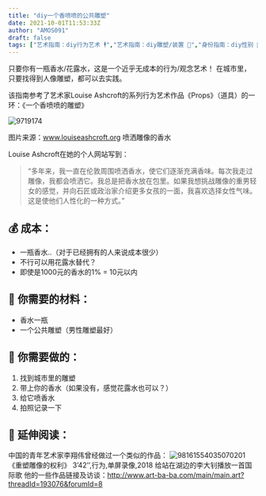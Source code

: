 ```yaml
---
title: "diy一个香喷喷的公共雕塑"
date: 2021-10-01T11:53:33Z
author: "AMOS091"
draft: false
tags: ["艺术指南：diy行为艺术 🕴","艺术指南：diy雕塑/装置 🗿","身份指南：diy性别 🧑‍🦲","经济指南：diy一个超低成本的创作","身份指南：diy物我","感官指南：diy一种味道 👃","SDGs指南：diy性别平等"]
---
```


只要你有一瓶香水/花露水，这是一个近乎无成本的行为/观念艺术！ 在城市里，只要找得到人像雕塑，都可以去实践。

该指南参考了艺术家Louise Ashcroft的系列行为艺术作品《Props》（道具）的一环：《一个香喷喷的雕塑》

![9719174](https://user-images.githubusercontent.com/91636953/135614493-945160c5-10aa-46cf-a4db-0e154d8b62f9.jpg)

图片来源：www.louiseashcroft.org 喷洒雕像的香水

Louise Ashcroft在她的个人网站写到：
> “多年来，我一直在伦敦周围喷洒香水，使它们逐渐充满香味。每次我走过雕像，我都会喷洒它。我总是把香水放在包里。如果我想挑战雕像的重男轻女的感觉，并向石匠或政治家介绍更多女孩的一面，我喜欢选择女性气味。这是使他们人性化的一种方式。”

## 💰 成本：
- 一瓶香水..（对于已经拥有的人来说成本很少） 
- 不行可以用花露水替代？  
- 即使是1000元的香水的1% = 10元以内

## 🔧 你需要的材料：
- 香水一瓶
- 一个公共雕塑（男性雕塑最好）

## 🔫 你需要做的：
1. 找到城市里的雕塑
2. 带上你的香水（如果没有，感觉花露水也可以？）
3. 给它喷香水
4. 拍照记录一下

## 👀 延伸阅读：
中国的青年艺术家李翔伟曾经做过一个类似的作品：
![98161554035070201](https://user-images.githubusercontent.com/91636953/135615338-a050eb50-a58a-4f5d-b3aa-bbf19fa9bfa6.jpg)
《重塑雕像的权利》
3’42’’,行为,单屏录像,2018
给站在湖边的李大钊播放一首国际歌
他的一些作品链接及访谈：http://www.art-ba-ba.com/main/main.art?threadId=193076&forumId=8

